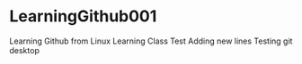 # LearningGithub001
Learning Github from Linux Learning Class
Test
Adding new lines
Testing git desktop